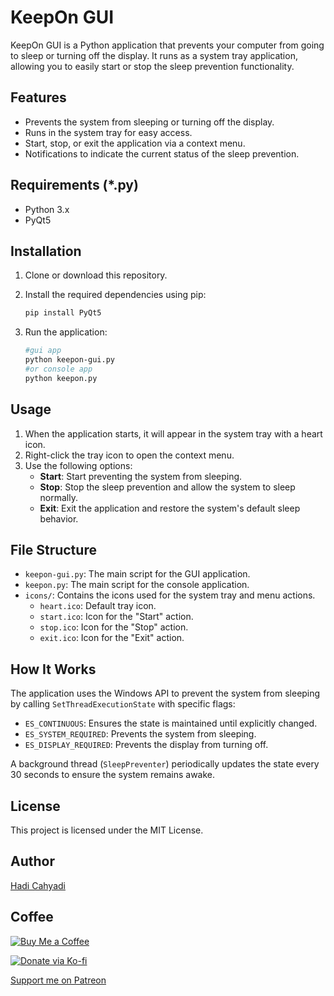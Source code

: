 # KeepOn GUI

KeepOn GUI is a Python application that prevents your computer from going to sleep or turning off the display. It runs as a system tray application, allowing you to easily start or stop the sleep prevention functionality.

## Features

- Prevents the system from sleeping or turning off the display.
- Runs in the system tray for easy access.
- Start, stop, or exit the application via a context menu.
- Notifications to indicate the current status of the sleep prevention.

## Requirements (*.py)

- Python 3.x 
- PyQt5

## Installation

1. Clone or download this repository.
2. Install the required dependencies using pip:

   ```sh
   pip install PyQt5
   ```

3. Run the application:

   ```sh
   #gui app
   python keepon-gui.py
   #or console app
   python keepon.py
   ```

## Usage

1. When the application starts, it will appear in the system tray with a heart icon.
2. Right-click the tray icon to open the context menu.
3. Use the following options:
   - **Start**: Start preventing the system from sleeping.
   - **Stop**: Stop the sleep prevention and allow the system to sleep normally.
   - **Exit**: Exit the application and restore the system's default sleep behavior.

## File Structure

- `keepon-gui.py`: The main script for the GUI application.
- `keepon.py`: The main script for the console application.
- `icons/`: Contains the icons used for the system tray and menu actions.
  - `heart.ico`: Default tray icon.
  - `start.ico`: Icon for the "Start" action.
  - `stop.ico`: Icon for the "Stop" action.
  - `exit.ico`: Icon for the "Exit" action.

## How It Works

The application uses the Windows API to prevent the system from sleeping by calling `SetThreadExecutionState` with specific flags:

- `ES_CONTINUOUS`: Ensures the state is maintained until explicitly changed.
- `ES_SYSTEM_REQUIRED`: Prevents the system from sleeping.
- `ES_DISPLAY_REQUIRED`: Prevents the display from turning off.

A background thread (`SleepPreventer`) periodically updates the state every 30 seconds to ensure the system remains awake.

## License

This project is licensed under the MIT License.


## Author
[Hadi Cahyadi](mailto:cumulus13@gmail.com)
    

## Coffee
[![Buy Me a Coffee](https://www.buymeacoffee.com/assets/img/custom_images/orange_img.png)](https://www.buymeacoffee.com/cumulus13)

[![Donate via Ko-fi](https://ko-fi.com/img/githubbutton_sm.svg)](https://ko-fi.com/cumulus13)

[Support me on Patreon](https://www.patreon.com/cumulus13)